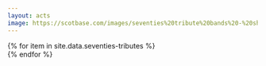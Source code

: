 ```yaml
---
layout: acts
image: https://scotbase.com/images/seventies%20tribute%20bands%20-%20shows.jpg?crc=107197232
---
```


<div class="row mt-4 mb-4">
  {% for item in site.data.seventies-tributes %}
    <div class="col-md-4 mb-5">
      <div class="card border-0 shadow h-100">
        <a href="/acts/{{ item.title | slugify }}">
          <img class="card-img-top" src="{{ item.image_src }}" alt="" />
        </a>
         <!-- <div class="card-body">
          <p class="card-text">{{ item.description }}</p>
        </div> -->
      </div>
    </div>
  {% endfor %}
</div>
